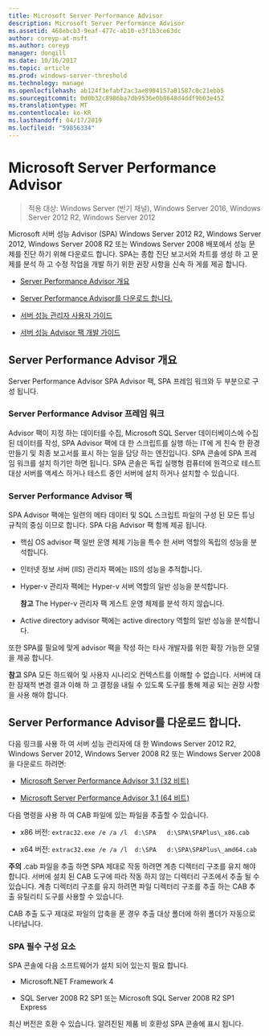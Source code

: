 ```yaml
---
title: Microsoft Server Performance Advisor
description: Microsoft Server Performance Advisor
ms.assetid: 468ebcb3-9eaf-477c-ab10-e3f1b3ce63dc
author: coreyp-at-msft
ms.author: coreyp
manager: dongill
ms.date: 10/16/2017
ms.topic: article
ms.prod: windows-server-threshold
ms.technology: manage
ms.openlocfilehash: ab124f3efabf2ac3ae8904157a81587c0c21ebb5
ms.sourcegitcommit: 0d0b32c8986ba7db9536e0b8648d4ddf9b03e452
ms.translationtype: MT
ms.contentlocale: ko-KR
ms.lasthandoff: 04/17/2019
ms.locfileid: "59856334"
---
```

# <a name="microsoft-server-performance-advisor"></a>Microsoft Server Performance Advisor

>적용 대상: Windows Server (반기 채널), Windows Server 2016, Windows Server 2012 R2, Windows Server 2012

Microsoft 서버 성능 Advisor (SPA) Windows Server 2012 R2, Windows Server 2012, Windows Server 2008 R2 또는 Windows Server 2008 배포에서 성능 문제를 진단 하기 위해 다운로드 합니다. SPA는 종합 진단 보고서와 차트를 생성 하 고 문제를 분석 하 고 수정 작업을 개발 하기 위한 권장 사항을 신속 하 게를 제공 합니다.

-   [Server Performance Advisor 개요](#bkmk-aboutspa)

-   [Server Performance Advisor를 다운로드 합니다.](#bkmk-downloadspa)

-   [서버 성능 관리자 사용자 가이드](server-performance-advisor-users-guide.md)

-   [서버 성능 Advisor 팩 개발 가이드](server-performance-advisor-pack-development-guide.md)

## <a href="" id="bkmk-aboutspa"></a>Server Performance Advisor 개요

Server Performance Advisor SPA Advisor 팩, SPA 프레임 워크와 두 부분으로 구성 됩니다.

### <a name="the-server-performance-advisor-framework"></a>Server Performance Advisor 프레임 워크

Advisor 팩이 지정 하는 데이터를 수집, Microsoft SQL Server 데이터베이스에 수집 된 데이터를 작성, SPA Advisor 팩에 대 한 스크립트를 실행 하는 IT에 게 친숙 한 환경 만들기 및 최종 보고서를 표시 하는 일을 담당 하는 엔진입니다. SPA 콘솔에 SPA 프레임 워크를 설치 하기만 하면 됩니다. SPA 콘솔은 독립 실행형 컴퓨터에 원격으로 테스트 대상 서버를 액세스 하거나 테스트 중인 서버에 설치 하거나 설치할 수 있습니다.

### <a name="server-performance-advisor-packs"></a>Server Performance Advisor 팩

SPA Advisor 팩에는 일련의 메타 데이터 및 SQL 스크립트 파일의 구성 된 모든 튜닝 규칙의 중심 이므로 합니다. SPA 다음 Advisor 팩 함께 제공 됩니다.

-   핵심 OS advisor 팩 일반 운영 체제 기능을 특수 한 서버 역할의 독립의 성능을 분석합니다.

-   인터넷 정보 서버 (IIS) 관리자 팩에는 IIS의 성능을 추적합니다.

-   Hyper-v 관리자 팩에는 Hyper-v 서버 역할의 일반 성능을 분석합니다.

    **참고** The Hyper-v 관리자 팩 게스트 운영 체제를 분석 하지 않습니다.

     

-   Active directory advisor 팩에는 active directory 역할의 일반 성능을 분석합니다.

또한 SPA를 필요에 맞게 advisor 팩을 작성 하는 타사 개발자를 위한 확장 가능한 모델을 제공 합니다.

**참고** SPA 모든 하드웨어 및 사용자 시나리오 컨텍스트를 이해할 수 없습니다. 서버에 대 한 잠재적 변경 결과 이해 하 고 결정을 내릴 수 있도록 도구를 통해 제공 되는 권장 사항을 사용 해야 합니다.

 

## <a href="" id="bkmk-downloadspa"></a>Server Performance Advisor를 다운로드 합니다.


다음 링크를 사용 하 여 서버 성능 관리자에 대 한 Windows Server 2012 R2, Windows Server 2012, Windows Server 2008 R2 또는 Windows Server 2008을 다운로드 하려면:

-   [Microsoft Server Performance Advisor 3.1 (32 비트)](https://go.microsoft.com/fwlink/p/?linkid=327751)

-   [Microsoft Server Performance Advisor 3.1 (64 비트)](https://go.microsoft.com/fwlink/p/?linkid=327752)

다음 명령을 사용 하 여 CAB 파일에 있는 파일을 추출할 수 있습니다.

-   x86 버전: `extrac32.exe /e /a /l  d:\SPA   d:\SPA\SPAPlus\_x86.cab`

-   x64 버전: `extrac32.exe /e /a /l  d:\SPA   d:\SPA\SPAPlus\_amd64.cab`

**주의** .cab 파일을 추출 하면 SPA 제대로 작동 하려면 계층 디렉터리 구조를 유지 해야 합니다. 서버에 설치 된 CAB 도구에 따라 작동 하지 않는 디렉터리 구조에서 추출 될 수 있습니다. 계층 디렉터리 구조를 유지 하려면 파일 디렉터리 구조를 추출 하는 CAB 추출 유틸리티 도구를 사용할 수 있습니다.

CAB 추출 도구 제대로 파일의 압축을 푼 경우 추출 대상 폴더에 하위 폴더가 자동으로 나타납니다.

### <a name="spa-prerequisites"></a>SPA 필수 구성 요소

SPA 콘솔에 다음 소프트웨어가 설치 되어 있는지 필요 합니다.

-   Microsoft.NET Framework 4

-   SQL Server 2008 R2 SP1 또는 Microsoft SQL Server 2008 R2 SP1 Express

최신 버전은 호환 수 있습니다. 알려진된 제품 비 호환성 SPA 콘솔에 표시 됩니다.
